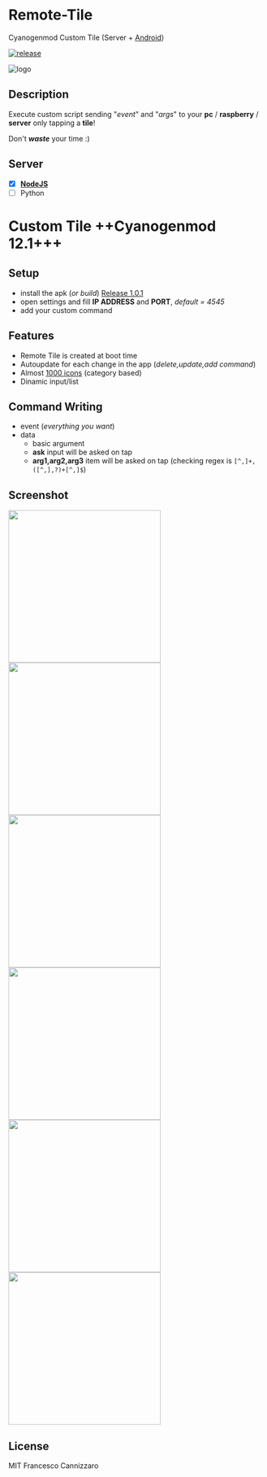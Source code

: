 # Remote-Tile
Cyanogenmod Custom Tile (Server + [Android](#custom-tile))

[![release](https://img.shields.io/badge/Latest%20Release-1.0.1-brightgreen.svg)](https://github.com/FrancisCan/Remote-Tile/releases/tag/1.0.1)

![logo](https://raw.githubusercontent.com/FrancisCan/Remote-Tile/master/android/app/src/main/res/drawable-xhdpi/ic_launcher.png)

## Description
Execute custom script sending "*event*" and "*args*" to your **pc** / **raspberry** / **server** only tapping a **tile**!

Don't ***waste*** your time :)

## Server
- [x] [**NodeJS**](https://github.com/FrancisCan/Remote-Tile/tree/master/server/NodeJS)
- [ ] Python

# Custom Tile ++Cyanogenmod 12.1+++

## Setup
- install the apk (*or build*) [Release 1.0.1](https://github.com/FrancisCan/Remote-Tile/releases/tag/1.0.1)
- open settings and fill **IP ADDRESS** and **PORT**, *default = 4545*
- add your custom command

## Features
- Remote Tile is created at boot time
- Autoupdate for each change in the app (*delete,update,add command*)
- Almost [1000 icons](https://design.google.com/icons/) (category based)
- Dinamic input/list

## Command Writing
 - event (*everything you want*)
 - data
    - basic argument
    - **ask** input will be asked on tap
    - **arg1,arg2,arg3** item will be asked on tap (checking regex is ```[^,]+,([^,],?)+[^,]$```)

## Screenshot
<img src="https://raw.githubusercontent.com/FrancisCan/Remote-Tile/master/android/screenshot/main.png" width=300 />
<img src="https://raw.githubusercontent.com/FrancisCan/Remote-Tile/master/android/screenshot/editor.png" width=300 />
<img src="https://raw.githubusercontent.com/FrancisCan/Remote-Tile/master/android/screenshot/tiles.png" width=300 />
<img src="https://raw.githubusercontent.com/FrancisCan/Remote-Tile/master/android/screenshot/tile_expanded.png" width=300 />
<img src="https://raw.githubusercontent.com/FrancisCan/Remote-Tile/master/android/screenshot/ask.png" width=300 />
<img src="https://raw.githubusercontent.com/FrancisCan/Remote-Tile/master/android/screenshot/list.png" width=300 />

## License
MIT Francesco Cannizzaro
